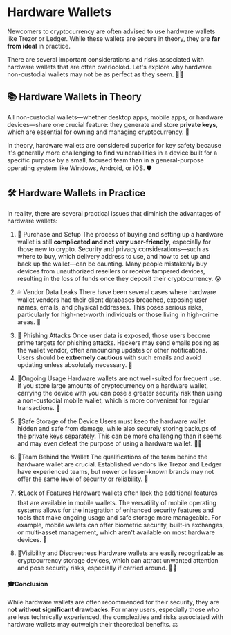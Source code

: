 # Hardware Wallets
Newcomers to cryptocurrency are often advised to use hardware wallets like Trezor or Ledger. While these wallets are secure in theory, they are **far from ideal** in practice.

There are several important considerations and risks associated with hardware wallets that are often overlooked. Let's explore why hardware non-custodial wallets may not be as perfect as they seem. 🕵️‍♀️

## 📚 Hardware Wallets in Theory
All non-custodial wallets—whether desktop apps, mobile apps, or hardware devices—share one crucial feature: they generate and store **private keys**, which are essential for owning and managing cryptocurrency. 🔑

In theory, hardware wallets are considered superior for key safety because it's generally more challenging to find vulnerabilities in a device built for a specific purpose by a small, focused team than in a general-purpose operating system like Windows, Android, or iOS. 🛡️

## 🛠️ Hardware Wallets in Practice
In reality, there are several practical issues that diminish the advantages of hardware wallets:

1) 🛒 Purchase and Setup
The process of buying and setting up a hardware wallet is still **complicated and not very user-friendly**, especially for those new to crypto. Security and privacy considerations—such as where to buy, which delivery address to use, and how to set up and back up the wallet—can be daunting. Many people mistakenly buy devices from unauthorized resellers or receive tampered devices, resulting in the loss of funds once they deposit their cryptocurrency. 😰

2) 💦 Vendor Data Leaks
There have been several cases where hardware wallet vendors had their client databases breached, exposing user names, emails, and physical addresses. This poses serious risks, particularly for high-net-worth individuals or those living in high-crime areas. 🚨

3) 🎣 Phishing Attacks
Once user data is exposed, those users become prime targets for phishing attacks. Hackers may send emails posing as the wallet vendor, often announcing updates or other notifications. Users should be **extremely cautious** with such emails and avoid updating unless absolutely necessary. 🚫

4) 🔄Ongoing Usage
Hardware wallets are not well-suited for frequent use. If you store large amounts of cryptocurrency on a hardware wallet, carrying the device with you can pose a greater security risk than using a non-custodial mobile wallet, which is more convenient for regular transactions. 📱

5) 🏦Safe Storage of the Device
Users must keep the hardware wallet hidden and safe from damage, while also securely storing backups of the private keys separately. This can be more challenging than it seems and may even defeat the purpose of using a hardware wallet. 🤦‍♂️

6) 👥Team Behind the Wallet
The qualifications of the team behind the hardware wallet are crucial. Established vendors like Trezor and Ledger have experienced teams, but newer or lesser-known brands may not offer the same level of security or reliability. 🏢

7) 🛠️Lack of Features
Hardware wallets often lack the additional features that are available in mobile wallets. The versatility of mobile operating systems allows for the integration of enhanced security features and tools that make ongoing usage and safe storage more manageable. For example, mobile wallets can offer biometric security, built-in exchanges, or multi-asset management, which aren't available on most hardware devices. 📲

8) 👀Visibility and Discreetness
Hardware wallets are easily recognizable as cryptocurrency storage devices, which can attract unwanted attention and pose security risks, especially if carried around. 🕵️‍♂️

#### 🎓Conclusion
While hardware wallets are often recommended for their security, they are **not without significant drawbacks**. For many users, especially those who are less technically experienced, the complexities and risks associated with hardware wallets may outweigh their theoretical benefits. ⚖️